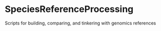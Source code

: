 # SpeciesReferenceProcessing
Scripts for building, comparing, and tinkering with genomics references
